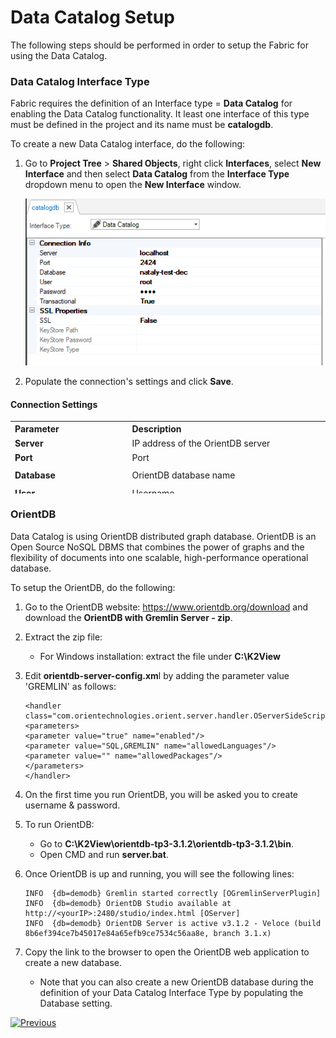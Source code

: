 # Data Catalog Setup

The following steps should be performed in order to setup the Fabric for using the Data Catalog.

### Data Catalog Interface Type

Fabric requires the definition of an Interface type = **Data Catalog** for enabling the Data Catalog functionality. It least one interface of this type must be defined in the project  and its name must be **catalogdb**. 

To create a new Data Catalog interface, do the following:

1. Go to **Project Tree** > **Shared Objects**, right click **Interfaces**, select **New Interface** and then select **Data Catalog** from the **Interface Type** dropdown menu to open the **New Interface** window.

   ![image](images/33_06_interface.PNG)

2. Populate the connection's settings and click **Save**.

#### Connection Settings

<table style="height: 116px;">
<tbody>
<tr style="height: 18px;">
<td style="height: 18px; width: 179px;"><strong>Parameter</strong></td>
<td style="height: 18px; width: 318px;"><strong>Description</strong></td>
</tr>
<tr style="height: 18px;">
<td style="height: 18px; width: 179px;"><strong>Server</strong></td>
<td style="height: 18px; width: 318px;">IP address of the OrientDB server</td>
</tr>
<tr style="height: 18px;">
<td style="height: 18px; width: 179px;"><strong>Port</strong></td>
<td style="height: 18px; width: 318px;">Port</td>
</tr>
<tr style="height: 28px;">
<td style="width: 179px; height: 28px;"><strong>Database</strong></td>
<td style="width: 318px; height: 28px;">OrientDB database name</td>
</tr>
<tr style="height: 18px;">
<td style="height: 18px; width: 179px;"><strong>User</strong>&nbsp;</td>
<td style="height: 18px; width: 318px;">Username</td>
</tr>
<tr style="height: 16px;">
<td style="height: 16px; width: 179px;"><strong>Password&nbsp;</strong></td>
<td style="height: 16px; width: 318px;">Password&nbsp;</td>
</tr>
<tr>
<td style="width: 179px;"><strong>Transactional</strong></td>
<td style="width: 318px;">True/False</td>
</tr>
</tbody>
</table>



### OrientDB

Data Catalog is using OrientDB distributed graph database. OrientDB is an Open Source NoSQL DBMS that combines the power of graphs and the flexibility of documents into one scalable, high-performance operational database.

To setup the OrientDB, do the following:

1. Go to the OrientDB website: https://www.orientdb.org/download and download the **OrientDB with Gremlin Server - zip**.

2. Extract the zip file:

   * For Windows installation: extract the file under **C:\K2View**

3. Edit **orientdb-server-config.xm**l by adding the parameter value 'GREMLIN' as follows:

   ~~~
   <handler class="com.orientechnologies.orient.server.handler.OServerSideScriptInterpreter">
   <parameters>
   <parameter value="true" name="enabled"/>
   <parameter value="SQL,GREMLIN" name="allowedLanguages"/>
   <parameter value="" name="allowedPackages"/>
   </parameters>
   </handler>
   ~~~

4. On the first time you run OrientDB, you will be asked you to create username & password.

5. To run OrientDB:

   * Go to **C:\K2View\orientdb-tp3-3.1.2\orientdb-tp3-3.1.2\bin**.
   * Open CMD and run **server.bat**.

6. Once OrientDB is up and running, you will see the following lines:

   ~~~
   INFO  {db=demodb} Gremlin started correctly [OGremlinServerPlugin]
   INFO  {db=demodb} OrientDB Studio available at http://<yourIP>:2480/studio/index.html [OServer]
   INFO  {db=demodb} OrientDB Server is active v3.1.2 - Veloce (build 8b6ef394ce7b45017e84a65efb9ce7534c56aa8e, branch 3.1.x)
   ~~~

7. Copy the link to the browser to open the OrientDB web application to create a new database.

   * Note that you can also create a new OrientDB database during the definition of your Data Catalog Interface Type by populating the Database setting.



[![Previous](/articles/images/Previous.png)](05_override_data_catalog_tree.md)